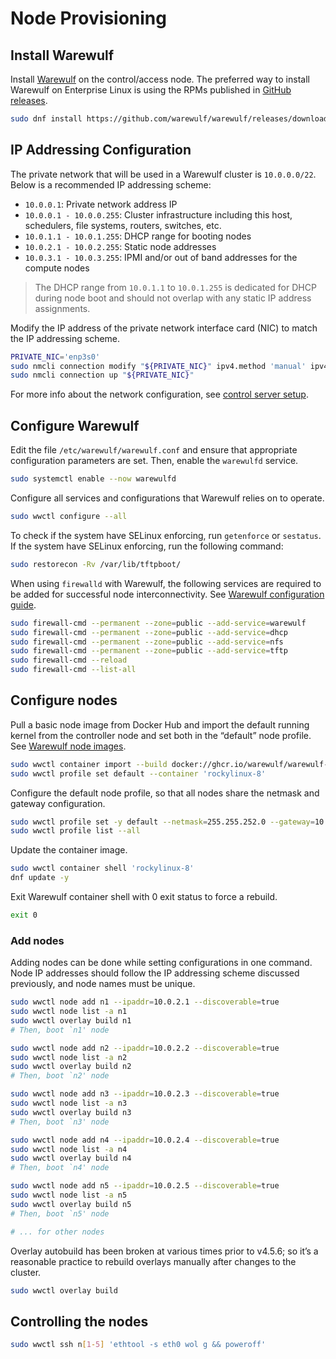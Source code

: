 # Node Provisioning

## Install Warewulf

Install [Warewulf](https://warewulf.org/) on the control/access node. The preferred way to install Warewulf on Enterprise Linux is using the RPMs published in [GitHub releases](https://github.com/warewulf/warewulf/releases).

``` sh
sudo dnf install https://github.com/warewulf/warewulf/releases/download/v4.5.8/warewulf-4.5.8-1.el8.x86_64.rpm
```

## IP Addressing Configuration

The private network that will be used in a Warewulf cluster is `10.0.0.0/22`. Below is a recommended IP addressing scheme:

- `10.0.0.1`: Private network address IP
- `10.0.0.1 - 10.0.0.255`: Cluster infrastructure including this host, schedulers, file systems, routers, switches, etc.
- `10.0.1.1 - 10.0.1.255`: DHCP range for booting nodes
- `10.0.2.1 - 10.0.2.255`: Static node addresses
- `10.0.3.1 - 10.0.3.255`: IPMI and/or out of band addresses for the compute nodes

> The DHCP range from `10.0.1.1` to `10.0.1.255` is dedicated for DHCP during node boot and should not overlap with any static IP address assignments.

Modify the IP address of the private network interface card (NIC) to match the IP addressing scheme.

``` sh
PRIVATE_NIC='enp3s0'
sudo nmcli connection modify "${PRIVATE_NIC}" ipv4.method 'manual' ipv4.addresses '10.0.0.1/22' autoconnect 'true'
sudo nmcli connection up "${PRIVATE_NIC}"
```

For more info about the network configuration, see [control server setup](https://warewulf.org/docs/main/contents/setup.html).

## Configure Warewulf

Edit the file `/etc/warewulf/warewulf.conf` and ensure that appropriate configuration parameters are set. Then, enable the `warewulfd` service.

``` sh
sudo systemctl enable --now warewulfd
```

Configure all services and configurations that Warewulf relies on to operate.

``` sh
sudo wwctl configure --all
```

To check if the system have SELinux enforcing, run `getenforce` or `sestatus`. If the system have SELinux enforcing, run the following command:

``` sh
sudo restorecon -Rv /var/lib/tftpboot/
```

When using `firewalld` with Warewulf, the following services are required to be added for successful node interconnectivity. See [Warewulf configuration guide](https://warewulf.org/docs/main/contents/configuration.html).

``` sh
sudo firewall-cmd --permanent --zone=public --add-service=warewulf
sudo firewall-cmd --permanent --zone=public --add-service=dhcp
sudo firewall-cmd --permanent --zone=public --add-service=nfs
sudo firewall-cmd --permanent --zone=public --add-service=tftp
sudo firewall-cmd --reload
sudo firewall-cmd --list-all
```

## Configure nodes

Pull a basic node image from Docker Hub and import the default running kernel from the controller node and set both in the “default” node profile. See [Warewulf node images](https://github.com/warewulf/warewulf-node-images).

``` sh
sudo wwctl container import --build docker://ghcr.io/warewulf/warewulf-rockylinux:8 'rockylinux-8'
sudo wwctl profile set default --container 'rockylinux-8'
```

Configure the default node profile, so that all nodes share the netmask and gateway configuration.

``` sh
sudo wwctl profile set -y default --netmask=255.255.252.0 --gateway=10.0.0.1
sudo wwctl profile list --all
```

Update the container image.

``` sh
sudo wwctl container shell 'rockylinux-8'
dnf update -y
```

Exit Warewulf container shell with 0 exit status to force a rebuild.

``` sh
exit 0
```

### Add nodes

Adding nodes can be done while setting configurations in one command. Node IP addresses should follow the IP addressing scheme discussed previously, and node names must be unique.

``` sh
sudo wwctl node add n1 --ipaddr=10.0.2.1 --discoverable=true
sudo wwctl node list -a n1
sudo wwctl overlay build n1
# Then, boot `n1' node

sudo wwctl node add n2 --ipaddr=10.0.2.2 --discoverable=true
sudo wwctl node list -a n2
sudo wwctl overlay build n2
# Then, boot `n2' node

sudo wwctl node add n3 --ipaddr=10.0.2.3 --discoverable=true
sudo wwctl node list -a n3
sudo wwctl overlay build n3
# Then, boot `n3' node

sudo wwctl node add n4 --ipaddr=10.0.2.4 --discoverable=true
sudo wwctl node list -a n4
sudo wwctl overlay build n4
# Then, boot `n4' node

sudo wwctl node add n5 --ipaddr=10.0.2.5 --discoverable=true
sudo wwctl node list -a n5
sudo wwctl overlay build n5
# Then, boot `n5' node

# ... for other nodes
```

Overlay autobuild has been broken at various times prior to v4.5.6; so it’s a reasonable practice to rebuild overlays manually after changes to the cluster.

``` sh
sudo wwctl overlay build
```

## Controlling the nodes

``` sh
sudo wwctl ssh n[1-5] 'ethtool -s eth0 wol g && poweroff'
```
